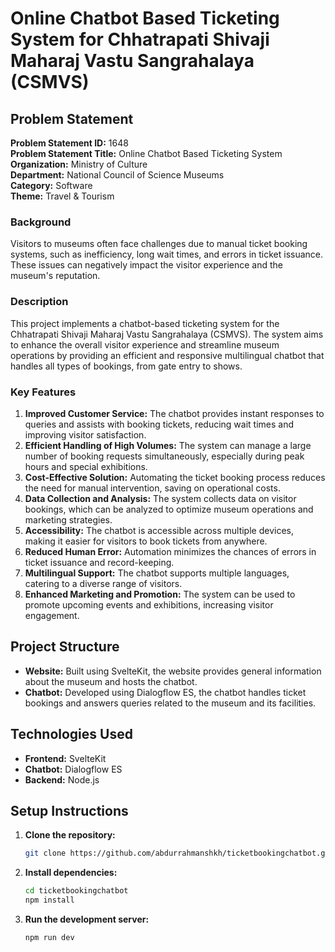 # Online Chatbot Based Ticketing System for Chhatrapati Shivaji Maharaj Vastu Sangrahalaya (CSMVS)

## Problem Statement
**Problem Statement ID:** 1648  
**Problem Statement Title:** Online Chatbot Based Ticketing System  
**Organization:** Ministry of Culture  
**Department:** National Council of Science Museums  
**Category:** Software  
**Theme:** Travel & Tourism  

### Background
Visitors to museums often face challenges due to manual ticket booking systems, such as inefficiency, long wait times, and errors in ticket issuance. These issues can negatively impact the visitor experience and the museum's reputation.

### Description
This project implements a chatbot-based ticketing system for the Chhatrapati Shivaji Maharaj Vastu Sangrahalaya (CSMVS). The system aims to enhance the overall visitor experience and streamline museum operations by providing an efficient and responsive multilingual chatbot that handles all types of bookings, from gate entry to shows.

### Key Features
1. **Improved Customer Service:** The chatbot provides instant responses to queries and assists with booking tickets, reducing wait times and improving visitor satisfaction.
2. **Efficient Handling of High Volumes:** The system can manage a large number of booking requests simultaneously, especially during peak hours and special exhibitions.
3. **Cost-Effective Solution:** Automating the ticket booking process reduces the need for manual intervention, saving on operational costs.
4. **Data Collection and Analysis:** The system collects data on visitor bookings, which can be analyzed to optimize museum operations and marketing strategies.
5. **Accessibility:** The chatbot is accessible across multiple devices, making it easier for visitors to book tickets from anywhere.
6. **Reduced Human Error:** Automation minimizes the chances of errors in ticket issuance and record-keeping.
7. **Multilingual Support:** The chatbot supports multiple languages, catering to a diverse range of visitors.
8. **Enhanced Marketing and Promotion:** The system can be used to promote upcoming events and exhibitions, increasing visitor engagement.

## Project Structure
- **Website:** Built using SvelteKit, the website provides general information about the museum and hosts the chatbot.
- **Chatbot:** Developed using Dialogflow ES, the chatbot handles ticket bookings and answers queries related to the museum and its facilities.

## Technologies Used
- **Frontend:** SvelteKit
- **Chatbot:** Dialogflow ES
- **Backend:** Node.js

## Setup Instructions
1. **Clone the repository:**
    ```bash
    git clone https://github.com/abdurrahmanshkh/ticketbookingchatbot.git
    ```
2. **Install dependencies:**
    ```bash
    cd ticketbookingchatbot
    npm install
    ```
3. **Run the development server:**
    ```bash
    npm run dev
    ```
